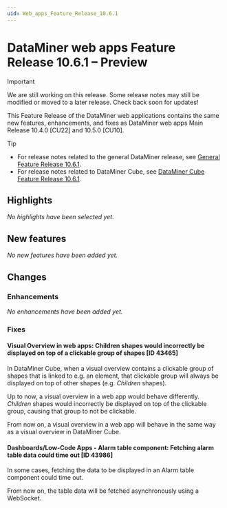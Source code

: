 ```yaml
---
uid: Web_apps_Feature_Release_10.6.1
---
```


# DataMiner web apps Feature Release 10.6.1 – Preview

> [!IMPORTANT]
> We are still working on this release. Some release notes may still be modified or moved to a later release. Check back soon for updates!

This Feature Release of the DataMiner web applications contains the same new features, enhancements, and fixes as DataMiner web apps Main Release 10.4.0 [CU22] and 10.5.0 [CU10].

> [!TIP]
>
> - For release notes related to the general DataMiner release, see [General Feature Release 10.6.1](xref:General_Feature_Release_10.6.1).
> - For release notes related to DataMiner Cube, see [DataMiner Cube Feature Release 10.6.1](xref:Cube_Feature_Release_10.6.1).

## Highlights

*No highlights have been selected yet.*

## New features

*No new features have been added yet.*

## Changes

### Enhancements

*No enhancements have been added yet.*

### Fixes

#### Visual Overview in web apps: Children shapes would incorrectly be displayed on top of a clickable group of shapes [ID 43465]

<!-- MR 10.4.0 [CU22] / 10.5.0 [CU10] - FR 10.6.1 -->

In DataMiner Cube, when a visual overview contains a clickable group of shapes that is linked to e.g. an element, that clickable group will always be displayed on top of other shapes (e.g. *Children* shapes).

Up to now, a visual overview in a web app would behave differently. *Children* shapes would incorrectly be displayed on top of the clickable group, causing that group to not be clickable.

From now on, a visual overview in a web app will behave in the same way as a visual overview in DataMiner Cube.

#### Dashboards/Low-Code Apps - Alarm table component: Fetching alarm table data could time out [ID 43986]

<!-- MR 10.5.0 [CU10] - FR 10.6.1 -->

In some cases, fetching the data to be displayed in an Alarm table component could time out.

From now on, the table data will be fetched asynchronously using a WebSocket.
